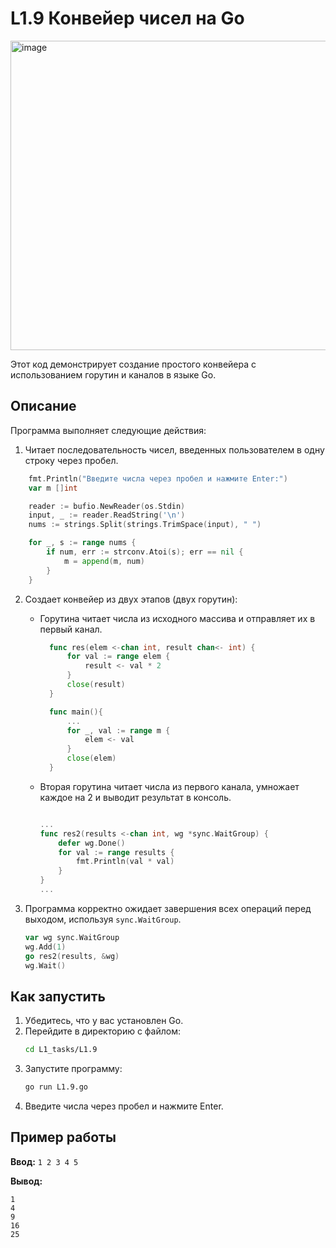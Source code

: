 # L1.9 Конвейер чисел на Go
<img width="805" height="495" alt="image" src="https://github.com/user-attachments/assets/998e9397-4016-410f-b1ba-aec415b12710" />


Этот код демонстрирует создание простого конвейера с использованием горутин и каналов в языке Go.

## Описание

Программа выполняет следующие действия:
1.  Читает последовательность чисел, введенных пользователем в одну строку через пробел.

```go
    fmt.Println("Введите числа через пробел и нажмите Enter:")
	var m []int

	reader := bufio.NewReader(os.Stdin)
	input, _ := reader.ReadString('\n')
	nums := strings.Split(strings.TrimSpace(input), " ")

	for _, s := range nums {
		if num, err := strconv.Atoi(s); err == nil {
			m = append(m, num)
		}
	}

```


2.  Создает конвейер из двух этапов (двух горутин):
   
    - Горутина читает числа из исходного массива и отправляет их в первый канал.
      ```go 
    	func res(elem <-chan int, result chan<- int) {
	   	 	for val := range elem {
		    	result <- val * 2
	    	}
	    	close(result)
    	}

    	func main(){
        	...
        	for _, val := range m {
		    	elem <- val
	    	}
        	close(elem)
    	} 
		```
    - Вторая горутина читает числа из первого канала, умножает каждое на 2 и выводит результат в консоль.
	
		```go
    
    	...
    	func res2(results <-chan int, wg *sync.WaitGroup) {
	    	defer wg.Done()
	    	for val := range results {
		    	fmt.Println(val * val)
	    	}
    	}
    	...
		```
    

4.  Программа корректно ожидает завершения всех операций перед выходом, используя `sync.WaitGroup`.

    ```go
    var wg sync.WaitGroup
    wg.Add(1)
    go res2(results, &wg)
    wg.Wait()
    ```


## Как запустить

1.  Убедитесь, что у вас установлен Go.
2.  Перейдите в директорию с файлом:
    ```bash
    cd L1_tasks/L1.9
    ```
3.  Запустите программу:
    ```bash
    go run L1.9.go
    ```
4.  Введите числа через пробел и нажмите Enter.

## Пример работы

**Ввод:**
```1 2 3 4 5```

**Вывод:**
```
1
4
9
16
25 
```
